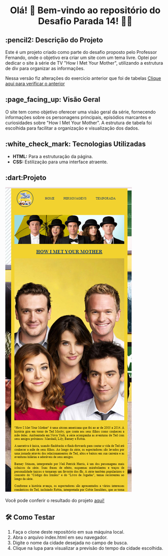 
<div align="center">

# Olá! 👋 Bem-vindo ao repositório do Desafio Parada 14! 🚀🌟 </div>

<h2>:pencil2: Descrição do Projeto</h2>

<p>Este é um projeto criado como parte do desafio proposto pelo Professor Fernando, onde o objetivo era criar um site com um tema livre. Optei por dedicar o site à série de TV "How I Met Your Mother", utilizando a estrutura de div para organizar as informações.
</p>
<p>
Nessa versão fiz alterações do exercicio anterior que foi de tabelas <a href="https://github.com/KathllynSantos/Site_P11_Kick"> Clique aqui para verificar o anterior</a>
</p>

<h2> :page_facing_up: Visão Geral</h2>

<p> O site tem como objetivo oferecer uma visão geral da série, fornecendo informações sobre os personagens principais, episódios marcantes e curiosidades sobre "How I Met Your Mother". A estrutura de tabela foi escolhida para facilitar a organização e visualização dos dados.</p>

<h2>:white_check_mark: Tecnologias Utilizadas </h2>
<ul>
  <li><strong>HTML:</strong> Para a estruturação da página.</li>
  <li><strong> CSS:</strong> Estilização para uma interface atraente.</li>
</ul>

<h2>:dart:Projeto </h2>
 <img src="./src/img/site.jpg">

Você pode conferir o resultado do projeto
 <a href="https://site-p14-kick.vercel.app/"> aqui!</a>

 <h2>🛠️ Como Testar</h2>
<ol>
  <li>Faça o clone deste repositório em sua máquina local.</li>
  <li>Abra o arquivo index.html em seu navegador.</li>
  <li>Digite o nome da cidade desejada no campo de busca.</li>
  <li>Clique na lupa para visualizar a previsão do tempo da cidade escolhida.</li>
</ol>
